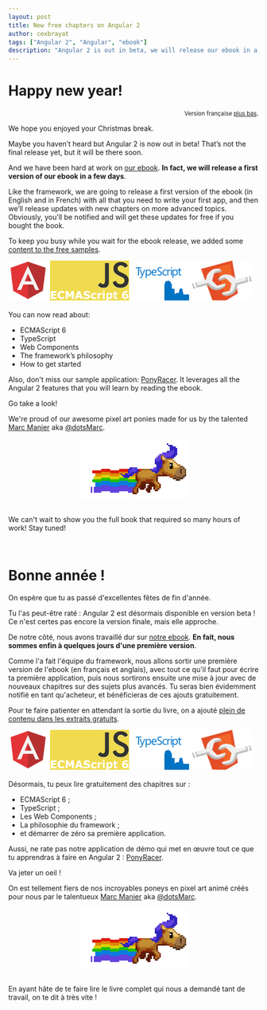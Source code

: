 ```yaml
---
layout: post
title: New free chapters on Angular 2
author: cexbrayat
tags: ["Angular 2", "Angular", "ebook"]
description: "Angular 2 is out in beta, we will release our ebook in a few days, and here are some new free chapters!"
---
```


# Happy new year!

<div style="text-align:right;">
  <small>Version française <a href="#bonne-anne-">plus bas</a></small>.
</div>

We hope you enjoyed your Christmas break.

Maybe you haven’t heard but Angular 2 is now out in beta!
That’s not the final release yet, but it will be there soon.

And we have been hard at work on [our ebook](https://books.ninja-squad.com/angular2).
**In fact, we will release a first version of our ebook in a few days**.

Like the framework, we are going to release a first version of the ebook
(in English and in French) with all
that you need to write your first app,
and then we’ll release updates with new chapters on more advanced topics.
Obviously, you'll be notified and will get these updates for free if you bought the book.

To keep you busy while you wait for the ebook release,
we added some [content to the free samples](https://books.ninja-squad.com/angular2#toc).

<div class="row-fluid">
  <span class="span3" style="text-align:center;margin-top:10px;">
    <img src="/assets/images/ng2-ebook/angular2-logo.png" alt="Angular 2 logo" style="height:80px" />
  </span>
	<span class="span3" style="text-align:center;margin-top:10px;">
    <img src="/assets/images/ng2-ebook/ecmascript6-logo.png" alt="ECMAScript 6 logo" style="height:80px" />
  </span>
	<span class="span3" style="text-align:center;margin-top:10px;">
    <img src="/assets/images/ng2-ebook/typescript-logo.png" alt="TypeScript logo" style="height:80px" />
  </span>
  <span class="span3" style="text-align:center;margin-top:10px;">
    <img src="/assets/images/ng2-ebook/webcomponents-logo.svg" alt="Web Components logo" style="height:80px" />
  </span>
</div>

<br>
You can now read about:

- ECMAScript 6
- TypeScript
- Web Components
- The framework’s philosophy
- How to get started

Also, don't miss our sample application: [PonyRacer](http://ponyracer.ninja-squad.com/).
It leverages all the Angular 2 features that you will learn by reading the ebook.

Go take a look!

We're proud of our awesome pixel art ponies made for us by the talented
<a href="http://dotsmarc.tumblr.com/">Marc Manier</a> aka <a href="https://twitter.com/dotsmarc">@dotsMarc</a>.

<div style="text-align: center">
  <img title="One of PonyRacer pony" src="/assets/images/ng2-ebook/pony.gif" alt="8 bits pixel art animated pony by Marc Manier for Ninja Squad" />
</div>

<br>

We can't wait to show you the full book that required so many hours of work!
Stay tuned!

<br>

# Bonne année !

On espère que tu as passé d'excellentes fêtes de fin d'année.

Tu l'as peut-être raté&nbsp;: Angular 2 est désormais disponible en version beta&nbsp;!
Ce n'est certes pas encore la version finale, mais elle approche.

De notre côté, nous avons travaillé dur sur [notre ebook](https://books.ninja-squad.com/angular2).
**En fait, nous sommes enfin à quelques jours d'une première version**.

Comme l'a fait l'équipe du framework, nous allons sortir une première version de l'ebook
(en français et anglais), avec tout ce qu'il faut pour écrire ta première application,
puis nous sortirons ensuite une mise à jour avec de nouveaux chapitres sur des sujets plus avancés.
Tu seras bien évidemment notifié en tant qu'acheteur, et bénéficieras de ces ajouts gratuitement.

Pour te faire patienter en attendant la sortie du livre,
on a ajouté [plein de contenu dans les extraits gratuits](https://books.ninja-squad.com/angular2#toc).

<div class="row-fluid">
  <span class="span3" style="text-align:center;margin-top:10px;">
    <img src="/assets/images/ng2-ebook/angular2-logo.png" alt="Logo Angular 2" style="height:80px" />
  </span>
	<span class="span3" style="text-align:center;margin-top:10px;">
    <img src="/assets/images/ng2-ebook/ecmascript6-logo.png" alt="Logo ECMAScript 6" style="height:80px" />
  </span>
	<span class="span3" style="text-align:center;margin-top:10px;">
    <img src="/assets/images/ng2-ebook/typescript-logo.png" alt="Logo TypeScript" style="height:80px" />
  </span>
  <span class="span3" style="text-align:center;margin-top:10px;">
    <img src="/assets/images/ng2-ebook/webcomponents-logo.svg" alt="Logo Web Components" style="height:80px" />
  </span>
</div>

<br>
Désormais, tu peux lire gratuitement des chapitres sur&nbsp;:

- ECMAScript 6&nbsp;;
- TypeScript&nbsp;;
- Les Web Components&nbsp;;
- La philosophie du framework&nbsp;;
- et démarrer de zéro sa première application.

Aussi, ne rate pas notre application de démo qui met en œuvre tout ce que tu apprendras à faire en Angular 2&nbsp;: [PonyRacer](http://ponyracer.ninja-squad.com/).

Va jeter un oeil&nbsp;!

On est tellement fiers de nos incroyables poneys en pixel art animé créés pour nous par le talentueux
<a href="http://dotsmarc.tumblr.com/">Marc Manier</a> aka <a href="https://twitter.com/dotsmarc">@dotsMarc</a>.

<div style="text-align: center">
  <img title="Un des poneys de PonyRacer" src="/assets/images/ng2-ebook/pony.gif" alt="Poney en pixel art 8 bits animé, créé par Marc Manier pour Ninja Squad" />
</div>

<br>

En ayant hâte de te faire lire le livre complet qui nous a demandé tant de travail, on te dit à très vite&nbsp;!
